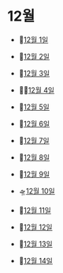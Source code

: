 # 12월

- 🛶[12월 1일](12.1.md)

- 💢[12월 2일](12.2.md)

- 🍬[12월 3일](12.3.md)

- 👩‍💼[12월 4일](12.4.md)

- 🍹[12월 5일](12.5.md)

- 🚄[12월 6일](12.6.md)

- 👝[12월 7일](12.7.md)

- 🥎[12월 8일](12.8.md)

- 👔[12월 9일](12.9.md)

- 🛸[12월 10일](12.10.md)

- 🔱[12월 11일](12.11.md)

- 🦅[12월 12일](12.12.md)

- 🦺[12월 13일](12.13.md)

- 🐳[12월 14일](12.14.md)

  
